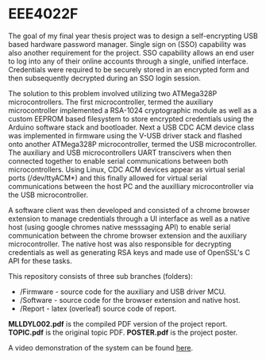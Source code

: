 # EEE4022F

The goal of my final year thesis project was to design a self-encrypting USB based hardware password manager. Single sign on (SSO) capability was also another requirement for the project. SSO capability allows an end user to log into any of their online accounts through a single, unified interface. Credentials were required to be securely stored in an encrypted form and then subsequently decrypted during an SSO login session. 

The solution to this problem involved utilizing two ATMega328P microcontrollers. The first microcontroller, termed the auxiliary microcontroller implemented a RSA-1024 cryptographic module as well as a custom EEPROM based filesystem to store encrypted credentials using the Arduino software stack and bootloader. Next a USB CDC ACM device class was implemented in firmware using the V-USB driver stack and flashed onto another ATMega328P microcontroller, termed the USB microcontroller. The auxiliary and USB microcontrollers UART transcivers when then connected together to enable serial communications between both microcontrollers. Using Linux, CDC ACM devices appear as virtual serial ports (/dev/ttyACM*) and this finally allowed for virtual serial communications between the host PC and the auxilliary microcontroller via the USB microcontroller.

A software client was then developed and consisted of a chrome browser extension to manage credentials through a UI interface as well as a native host (using google chromes native messsaging API) to enable serial communication between the chrome browser extension and the auxiliary microcontroller. The native host was also responsible for decrypting credentials as well as generating RSA keys and made use of OpenSSL's C API for these tasks. 


This repository consists of three sub branches (folders):
* /Firmware - source code for the auxiliary and USB driver MCU.
* /Software - source code for the browser extension and native host.
* /Report - latex (overleaf) source code of report.

**MLLDYL002.pdf** is the compiled PDF version of the project report.
**TOPIC.pdf** is the original topic PDF.
**POSTER.pdf** is the project poster.

A video demonstration of the system can be found [here](https://www.youtube.com/watch?v=u4TFHCfZJ7M).

